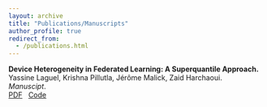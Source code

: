 ```yaml
---
layout: archive
title: "Publications/Manuscripts"
author_profile: true
redirect_from:
  - /publications.html
---
```


**Device Heterogeneity in Federated Learning: A Superquantile Approach.**  
Yassine Laguel, Krishna Pillutla, Jérôme Malick, Zaid Harchaoui.  
*Manuscipt*.  
[PDF](https://arxiv.org/pdf/2002.11223.pdf) &nbsp;
[Code](https://github.com/krishnap25/simplicial-fl)

<!--
{% if author.googlescholar %}
  You can also find my articles on <u><a href="{{author.googlescholar}}">my Google Scholar profile</a>.</u>
{% endif %}

{% include base_path %}

{% for post in site.publications reversed %}
  {% include archive-single.html %}
{% endfor %} -->
